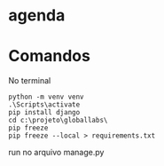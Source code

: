 # agenda

# Comandos
No terminal
```
python -m venv venv
.\Scripts\activate
pip install django
cd c:\projeto\globallabs\
pip freeze
pip freeze --local > requirements.txt
```
run no arquivo manage.py
